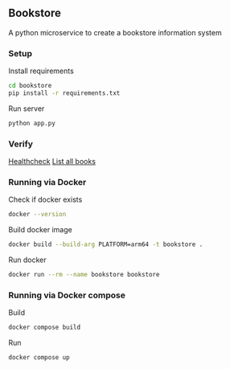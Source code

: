 ## Bookstore

A python microservice to create a bookstore information system

### Setup 

Install requirements

```bash
cd bookstore
pip install -r requirements.txt
```

Run server
```bash
python app.py
```

### Verify 

[Healthcheck](http://localhost:5000/)
[List all books](http://localhost:5000/books)

### Running via Docker

Check if docker exists
```bash
docker --version
```

Build docker image
```bash
docker build --build-arg PLATFORM=arm64 -t bookstore .
```

Run docker 
```bash
docker run --rm --name bookstore bookstore
```

### Running via Docker compose

Build
```bash
docker compose build
```

Run
```bash
docker compose up
```
